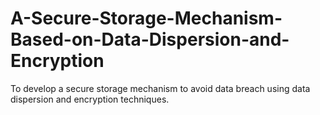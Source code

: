 # A-Secure-Storage-Mechanism-Based-on-Data-Dispersion-and-Encryption

To develop a secure storage mechanism to avoid data breach using data dispersion and encryption techniques.
